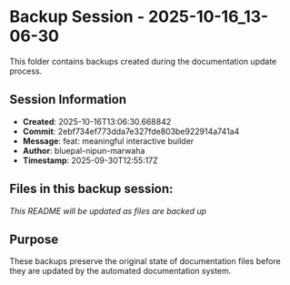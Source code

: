 # Backup Session - 2025-10-16_13-06-30

This folder contains backups created during the documentation update process.

## Session Information
- **Created**: 2025-10-16T13:06:30.668842
- **Commit**: 2ebf734ef773dda7e327fde803be922914a741a4
- **Message**: feat: meaningful interactive builder
- **Author**: bluepal-nipun-marwaha
- **Timestamp**: 2025-09-30T12:55:17Z

## Files in this backup session:
*This README will be updated as files are backed up*

## Purpose
These backups preserve the original state of documentation files before they are updated by the automated documentation system.
